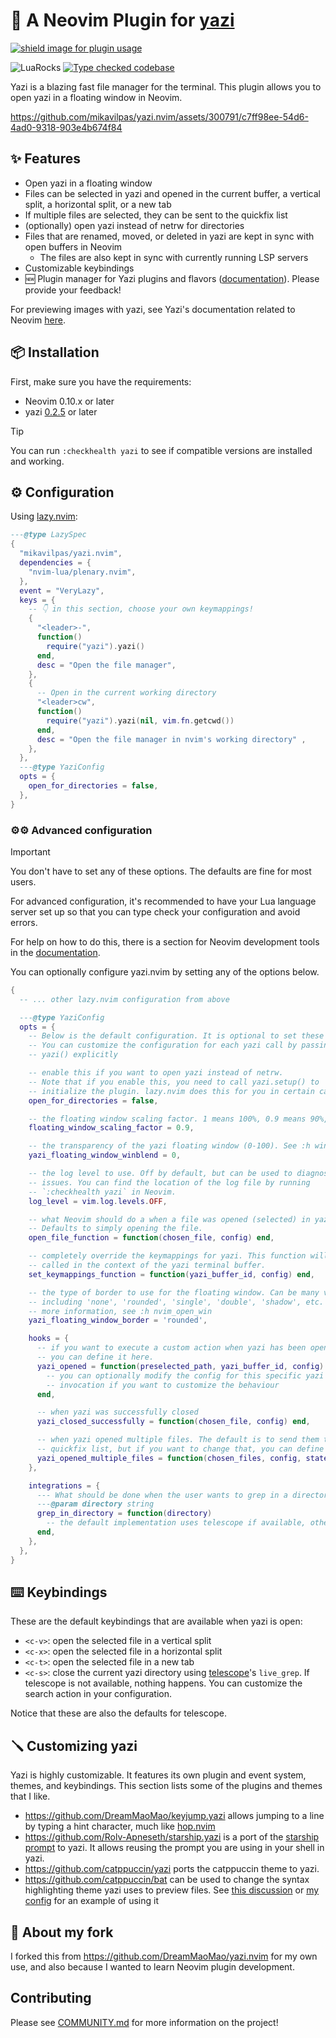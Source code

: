 # 🎲 A Neovim Plugin for [yazi](https://github.com/sxyazi/yazi.git)

<a href="https://dotfyle.com/plugins/mikavilpas/yazi.nvim">
  <img src="https://dotfyle.com/plugins/mikavilpas/yazi.nvim/shield?style=flat-square" alt="shield image for plugin usage" /> </a>

![LuaRocks](https://img.shields.io/luarocks/v/mikavilpas/yazi.nvim)
[![Type checked codebase](https://github.com/mikavilpas/yazi.nvim/actions/workflows/typecheck.yml/badge.svg)](https://github.com/mikavilpas/yazi.nvim/actions/workflows/typecheck.yml)

Yazi is a blazing fast file manager for the terminal. This plugin allows you to
open yazi in a floating window in Neovim.

<https://github.com/mikavilpas/yazi.nvim/assets/300791/c7ff98ee-54d6-4ad0-9318-903e4b674f84>

## ✨ Features

- Open yazi in a floating window
- Files can be selected in yazi and opened in the current buffer, a vertical
  split, a horizontal split, or a new tab
- If multiple files are selected, they can be sent to the quickfix list
- (optionally) open yazi instead of netrw for directories
- Files that are renamed, moved, or deleted in yazi are kept in sync with open
  buffers in Neovim
  - The files are also kept in sync with currently running LSP servers
- Customizable keybindings
- 🆕 Plugin manager for Yazi plugins and flavors
  ([documentation](./documentation/plugin-manager.md)). Please provide your
  feedback!

For previewing images with yazi, see Yazi's documentation related to Neovim
[here](https://yazi-rs.github.io/docs/image-preview/#neovim).

## 📦 Installation

First, make sure you have the requirements:

- Neovim 0.10.x or later
- yazi [0.2.5](https://github.com/sxyazi/yazi/releases/tag/v0.2.5) or later

> [!TIP]
>
> You can run `:checkhealth yazi` to see if compatible versions are installed
> and working.

## ⚙️ Configuration

Using [lazy.nvim](https://github.com/folke/lazy.nvim):

```lua
---@type LazySpec
{
  "mikavilpas/yazi.nvim",
  dependencies = {
    "nvim-lua/plenary.nvim",
  },
  event = "VeryLazy",
  keys = {
    -- 👇 in this section, choose your own keymappings!
    {
      "<leader>-",
      function()
        require("yazi").yazi()
      end,
      desc = "Open the file manager",
    },
    {
      -- Open in the current working directory
      "<leader>cw",
      function()
        require("yazi").yazi(nil, vim.fn.getcwd())
      end,
      desc = "Open the file manager in nvim's working directory" ,
    },
  },
  ---@type YaziConfig
  opts = {
    open_for_directories = false,
  },
}
```

### ⚙️⚙️ Advanced configuration

> [!IMPORTANT]
>
> You don't have to set any of these options. The defaults are fine for most
> users.
>
> For advanced configuration, it's recommended to have your Lua language server
> set up so that you can type check your configuration and avoid errors.
>
> For help on how to do this, there is a section for Neovim development tools in
> the [documentation](./documentation/for-developers/setting-up.md).

You can optionally configure yazi.nvim by setting any of the options below.

```lua
{
  -- ... other lazy.nvim configuration from above

  ---@type YaziConfig
  opts = {
    -- Below is the default configuration. It is optional to set these values.
    -- You can customize the configuration for each yazi call by passing it to
    -- yazi() explicitly

    -- enable this if you want to open yazi instead of netrw.
    -- Note that if you enable this, you need to call yazi.setup() to
    -- initialize the plugin. lazy.nvim does this for you in certain cases.
    open_for_directories = false,

    -- the floating window scaling factor. 1 means 100%, 0.9 means 90%, etc.
    floating_window_scaling_factor = 0.9,

    -- the transparency of the yazi floating window (0-100). See :h winblend
    yazi_floating_window_winblend = 0,

    -- the log level to use. Off by default, but can be used to diagnose
    -- issues. You can find the location of the log file by running
    -- `:checkhealth yazi` in Neovim.
    log_level = vim.log.levels.OFF,

    -- what Neovim should do a when a file was opened (selected) in yazi.
    -- Defaults to simply opening the file.
    open_file_function = function(chosen_file, config) end,

    -- completely override the keymappings for yazi. This function will be
    -- called in the context of the yazi terminal buffer.
    set_keymappings_function = function(yazi_buffer_id, config) end,

    -- the type of border to use for the floating window. Can be many values,
    -- including 'none', 'rounded', 'single', 'double', 'shadow', etc. For
    -- more information, see :h nvim_open_win
    yazi_floating_window_border = 'rounded',

    hooks = {
      -- if you want to execute a custom action when yazi has been opened,
      -- you can define it here.
      yazi_opened = function(preselected_path, yazi_buffer_id, config)
        -- you can optionally modify the config for this specific yazi
        -- invocation if you want to customize the behaviour
      end,

      -- when yazi was successfully closed
      yazi_closed_successfully = function(chosen_file, config) end,

      -- when yazi opened multiple files. The default is to send them to the
      -- quickfix list, but if you want to change that, you can define it here
      yazi_opened_multiple_files = function(chosen_files, config, state) end,
    },

    integrations = {
      --- What should be done when the user wants to grep in a directory
      ---@param directory string
      grep_in_directory = function(directory)
        -- the default implementation uses telescope if available, otherwise nothing
      end,
    },
  },
}
```

## ⌨️ Keybindings

These are the default keybindings that are available when yazi is open:

- `<c-v>`: open the selected file in a vertical split
- `<c-x>`: open the selected file in a horizontal split
- `<c-t>`: open the selected file in a new tab
- `<c-s>`: close the current yazi directory using
  [telescope](https://github.com/nvim-telescope/telescope.nvim)'s `live_grep`.
  If telescope is not available, nothing happens. You can customize the search
  action in your configuration.

Notice that these are also the defaults for telescope.

## 🪛 Customizing yazi

Yazi is highly customizable. It features its own plugin and event system,
themes, and keybindings. This section lists some of the plugins and themes that
I like.

- <https://github.com/DreamMaoMao/keyjump.yazi> allows jumping to a line by
  typing a hint character, much like
  [hop.nvim](https://github.com/smoka7/hop.nvim)
- <https://github.com/Rolv-Apneseth/starship.yazi> is a port of the
  [starship prompt](https://starship.rs) to yazi. It allows reusing the prompt
  you are using in your shell in yazi.
- <https://github.com/catppuccin/yazi> ports the catppuccin theme to yazi.
- <https://github.com/catppuccin/bat> can be used to change the syntax
  highlighting theme yazi uses to preview files. See
  [this discussion](https://github.com/sxyazi/yazi/discussions/818) or
  [my config](https://github.com/mikavilpas/dotfiles/commit/bb07515f69d219fd3435d222fcb2d80d27a25025#diff-973b37f40e024ca0f7e62f2569efce24ad550d0352adc8449168ac950af9eaf5R8)
  for an example of using it

## 🍴 About my fork

I forked this from <https://github.com/DreamMaoMao/yazi.nvim> for my own use,
and also because I wanted to learn Neovim plugin development.

## Contributing

Please see [COMMUNITY.md](./COMMUNITY.md) for more information on the project!
